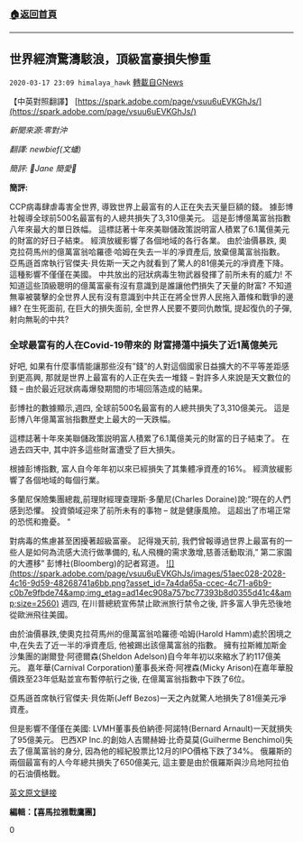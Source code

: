 ###  [:house:返回首頁](https://github.com/ourhimalayas/txt)
---

## 世界經濟驚濤駭浪，頂級富豪損失慘重
`2020-03-17 23:09 himalaya_hawk` [轉載自GNews](https://gnews.org/zh-hant/143682/)

【中英對照翻譯】 [https://spark.adobe.com/page/vsuu6uEVKGhJs/](https://spark.adobe.com/page/vsuu6uEVKGhJs/)

*新聞來源:零對沖*

*翻譯: newbief(文蟠)*

*簡評: 👼Jane 簡愛👼*

**簡評:**

CCP病毒肆虐毒害全世界, 導致世界上最富有的人正在失去天量巨額的錢。 據彭博社報導全球前500名最富有的人總共損失了3,310億美元。 這是彭博億萬富翁指數八年來最大的單日跌幅。 這標誌著十年來美聯儲政策説明富人積累了6.1萬億美元的財富的好日子結束。 經濟放緩影響了各個地域的各行各業。 由於油價暴跌, 奧克拉荷馬州的億萬富翁哈羅德·哈姆在失去一半的凈資產后, 放棄億萬富翁指數。 亞馬遜首席執行官傑夫·貝佐斯一天之內就看到了驚人的81億美元的凈資產下降。 這種影響不僅僅在美國。 中共放出的冠狀病毒生物武器發揮了前所未有的威力! 不知道這些頂級聰明的億萬富豪有沒有意識到是誰讓他們損失了天量的財富? 不知道無辜被襲擊的全世界人民有沒有意識到中共正在將全世界人民拖入蕭條和戰爭的邊緣? 在生死面前, 在巨大的損失面前, 全世界人民要不要同仇敵愾, 提起復仇的子彈, 射向無恥的中共?



### **全球最富有的人在Covid-19帶來的** **財富掃蕩中損失了近1萬億美元**

好吧, 如果有什麼事情能讓那些沒有”錢”的人對這個國家日益擴大的不平等差距感到更高興, 那就是世界上最富有的人正在失去一堆錢 – 對許多人來說是天文數位的錢 – 由於最近冠狀病毒爆發期間的市場回落造成的結果。

彭博社的數據顯示,週四, 全球前500名最富有的人總共損失了3,310億美元。 這是彭博八年億萬富翁指數歷史上最大的一天跌幅。

這標誌著十年來美聯儲政策説明富人積累了6.1萬億美元的財富的日子結束了。 在過去四天中, 其中許多這些財富遭受了巨大損失。

根據彭博指數, 富人自今年年初以來已經損失了其集體凈資產的16%。 經濟放緩影響了各個地域的每個行業。

多蘭尼保險集團總裁,前理財經理查理斯·多蘭尼(Charles Doraine)說:”現在的人們感到恐懼。 投資領域迎來了前所未有的事物 – 就是健康風險。 這超出了市場正常的恐慌和擔憂。 “

對病毒的焦慮甚至困擾著超級富豪。 記得幾天前, 我們曾報導過世界上最富有的一些人是如何為流感大流行做準備的, 私人飛機的需求激增,慈善活動取消,” 第二家園的大遷移” 彭博社(Bloomberg)的記者寫道。
[!\[\](https://spark.adobe.com/page/vsuu6uEVKGhJs/images/51aec028-2028-4c16-9d59-48268741a6bb.png?asset_id=7a4da65a-ccec-4c71-a6b9-c0b7e9fbde74&amp;img_etag=ad14ec908a757bc77393b8d0355d41c4&amp;size=2560)](https://spark.adobe.com/page/vsuu6uEVKGhJs/images/51aec028-2028-4c16-9d59-48268741a6bb.png?asset_id=7a4da65a-ccec-4c71-a6b9-c0b7e9fbde74&amp;img_etag=ad14ec908a757bc77393b8d0355d41c4&amp;size=1024)
週四, 在川普總統宣佈禁止歐洲旅行禁令之後, 許多富人爭先恐後地從歐洲飛往美國。

由於油價暴跌,使奧克拉荷馬州的億萬富翁哈羅德·哈姆(Harold Hamm)處於困境之中,在失去了近一半的凈資產后, 他被踢出該億萬富翁的指數。 擁有拉斯維加斯金沙集團的謝爾登·阿德爾森(Sheldon Adelson)自今年年初以來縮水了約117億美元。 嘉年華(Carnival Corporation)董事長米奇·阿裡森(Micky Arison)在嘉年華股價跌至23年低點並宣布暫停航行之後, 在億萬富翁指數中下跌了6位。

亞馬遜首席執行官傑夫·貝佐斯(Jeff Bezos)一天之內就驚人地損失了81億美元凈資產。

但是影響不僅僅在美國: LVMH董事長伯納德·阿諾特(Bernard Arnault)一天就損失了95億美元。 巴西XP Inc.的創始人吉爾赫姆·比奇莫莫(Guilherme Benchimol)失去了億萬富翁的身分, 因為他的經紀股票比12月的IPO價格下跌了34%。 俄羅斯的兩個最富有的人今年總共損失了650億美元, 這主要是由於俄羅斯與沙烏地阿拉伯的石油價格戰。

[英文原文鏈接](https://www.zerohedge.com/personal-finance/worlds-richest-have-lost-almost-1-trillion-covid-19-wealth-wipeout)

**編輯：【喜馬拉雅戰鷹團】**

0
